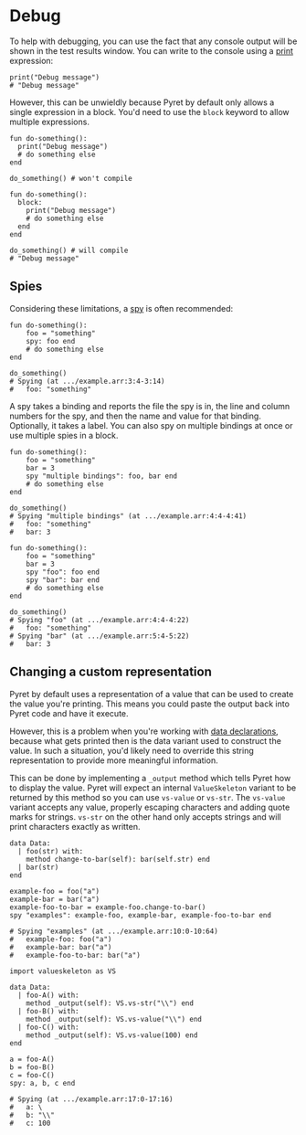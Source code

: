 # Debug

To help with debugging, you can use the fact that any console output will be shown in the test results window. You can write to the console using a [print] expression:

```pyret
print("Debug message")
# "Debug message"
```

However, this can be unwieldly because Pyret by default only allows a single expression in a block. You'd need to use the `block` keyword to allow multiple expressions.

```pyret
fun do-something():
  print("Debug message")
  # do something else
end

do_something() # won't compile
```

```pyret
fun do-something():
  block:
    print("Debug message")
    # do something else
  end
end

do_something() # will compile
# "Debug message"
```

## Spies

Considering these limitations, a [spy][spy] is often recommended:

```pyret
fun do-something():
    foo = "something"
    spy: foo end
    # do something else
end

do_something()
# Spying (at .../example.arr:3:4-3:14)
#   foo: "something"
```

A spy takes a binding and reports the file the spy is in, the line and column numbers for the spy, and then the name and value for that binding. Optionally, it takes a label. You can also spy on multiple bindings at once or use multiple spies in a block.

```pyret
fun do-something():
    foo = "something"
    bar = 3
    spy "multiple bindings": foo, bar end
    # do something else
end

do_something()
# Spying "multiple bindings" (at .../example.arr:4:4-4:41)
#   foo: "something"
#   bar: 3
```

```pyret
fun do-something():
    foo = "something"
    bar = 3
    spy "foo": foo end
    spy "bar": bar end
    # do something else
end

do_something()
# Spying "foo" (at .../example.arr:4:4-4:22)
#   foo: "something"
# Spying "bar" (at .../example.arr:5:4-5:22)
#   bar: 3
```

## Changing a custom representation

Pyret by default uses a representation of a value that can be used to create the value you're printing. This means you could paste the output back into Pyret code and have it execute.

However, this is a problem when you're working with [data declarations], because what gets printed then is the data variant used to construct the value. In such a situation, you'd likely need to override this string representation to provide more meaningful information.

This can be done by implementing a `_output` method which tells Pyret how to display the value. Pyret will expect an internal `ValueSkeleton` variant to be returned by this method so you can use `vs-value` or `vs-str`. The `vs-value` variant accepts any value, properly escaping characters and adding quote marks for strings. `vs-str` on the other hand only accepts strings and will print characters exactly as written.

```pyret
data Data:
  | foo(str) with:
    method change-to-bar(self): bar(self.str) end
  | bar(str)
end

example-foo = foo("a")
example-bar = bar("a")
example-foo-to-bar = example-foo.change-to-bar()
spy "examples": example-foo, example-bar, example-foo-to-bar end

# Spying "examples" (at .../example.arr:10:0-10:64)
#   example-foo: foo("a")
#   example-bar: bar("a")
#   example-foo-to-bar: bar("a")
```

```pyret
import valueskeleton as VS

data Data:
  | foo-A() with:
    method _output(self): VS.vs-str("\\") end
  | foo-B() with:
    method _output(self): VS.vs-value("\\") end
  | foo-C() with:
    method _output(self): VS.vs-value(100) end
end

a = foo-A()
b = foo-B()
c = foo-C()
spy: a, b, c end

# Spying (at .../example.arr:17:0-17:16)
#   a: \
#   b: "\\"
#   c: 100
```

[print]: https://pyret.org/docs/latest/_global_.html#%28idx._%28gentag._57%29%29
[spy]: https://pyret.org/docs/latest/s_spies.html
[data declarations]: https://pyret.org/docs/latest/s_declarations.html#%28part._s~3adata-decl%29
